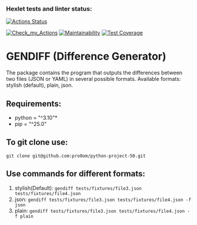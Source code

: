 ### Hexlet tests and linter status:
[![Actions Status](https://github.com/pro0om/python-project-50/actions/workflows/hexlet-check.yml/badge.svg)](https://github.com/pro0om/python-project-50/actions)

[![Check_my_Actions](https://github.com/pro0om/python-project-50/actions/workflows/check.yml/badge.svg)](https://github.com/pro0om/python-project-50/actions)
[![Maintainability](https://api.codeclimate.com/v1/badges/494bdd544175e66ad82b/maintainability)](https://codeclimate.com/github/pro0om/python-project-50/maintainability)
[![Test Coverage](https://api.codeclimate.com/v1/badges/494bdd544175e66ad82b/test_coverage)](https://codeclimate.com/github/pro0om/python-project-50/test_coverage) 

# GENDIFF (Difference Generator)

The package contains the program that outputs the differences between two files (JSON or YAML) in several possible formats. Available formats: stylish (default), plain, json.

## Requirements:

* python = "^3.10"* 
* pip = "^25.0"

## To git clone use:

`git clone git@github.com:pro0om/python-project-50.git`

## Use commands for different formats:

1. stylish(Default):
    `gendiff tests/fixtures/file3.json tests/fixtures/file4.json`
2. json:
    `gendiff tests/fixtures/file3.json tests/fixtures/file4.json -f json`
3. plain:
    `gendiff tests/fixtures/file3.json tests/fixtures/file4.json -f plain`
